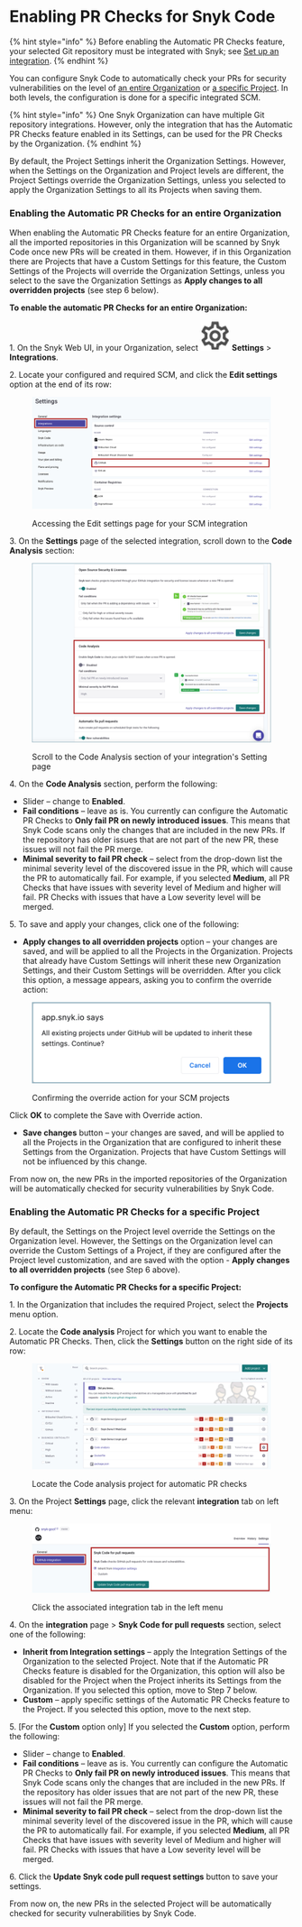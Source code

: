 # Enabling PR Checks for Snyk Code

{% hint style="info" %}
Before enabling the Automatic PR Checks feature, your selected Git repository must be integrated with Snyk; see [Set up an integration](../../../getting-started/quickstart/set-up-an-integration.md).
{% endhint %}

You can configure Snyk Code to automatically check your PRs for security vulnerabilities on the level of [an entire Organization](enabling-pr-checks-for-snyk-code.md#enabling-the-automatic-pull-request-checks-for-an-entire-organization) or [a specific Project](enabling-pr-checks-for-snyk-code.md#enabling-the-automatic-pull-request-checks-for-a-specific-project). In both levels, the configuration is done for a specific integrated SCM.

{% hint style="info" %}
One Snyk Organization can have multiple Git repository integrations. However, only the integration that has the Automatic PR Checks feature enabled in its Settings, can be used for the PR Checks by the Organization.
{% endhint %}

By default, the Project Settings inherit the Organization Settings. However, when the Settings on the Organization and Project levels are different, the Project Settings override the Organization Settings, unless you selected to apply the Organization Settings to all its Projects when saving them.

### Enabling the Automatic PR Checks for an entire Organization

When enabling the Automatic PR Checks feature for an entire Organization, all the imported repositories in this Organization will be scanned by Snyk Code once new PRs will be created in them. However, if in this Organization there are Projects that have a Custom Settings for this feature, the Custom Settings of the Projects will override the Organization Settings, unless you select to the save the Organization Settings as **Apply changes to all overridden projects** (see step 6 below).

**To enable the automatic PR Checks for an entire Organization:**

1\. On the Snyk Web UI, in your Organization, select <img src="../../../.gitbook/assets/Snyk Code - CLI - Org Settings button - Icon.png" alt="" data-size="line"> **Settings** > **Integrations**.

2\. Locate your configured and required SCM, and click the **Edit settings** option at the end of its row:

<figure><img src="../../../.gitbook/assets/image (66).png" alt="Accessing the Edit settings pagefor your SCM integration"><figcaption><p>Accessing the Edit settings page for your SCM integration</p></figcaption></figure>

3\. On the **Settings** page of the selected integration, scroll down to the **Code Analysis** section:

<figure><img src="../../../.gitbook/assets/Snyk Code - PR Checks - Integrations page - PR Checks section.png" alt="Scroll to the Code Analysis section of your integration&#x27;s Setting page"><figcaption><p>Scroll to the Code Analysis section of your integration's Setting page</p></figcaption></figure>

4\. On the **Code Analysis** section, perform the following:

* Slider – change to **Enabled**.
* **Fail conditions** – leave as is. You currently can configure the Automatic PR Checks to **Only fail PR on newly introduced issues**. This means that Snyk Code scans only the changes that are included in the new PRs. If the repository has older issues that are not part of the new PR, these issues will not fail the PR merge.
* **Minimal severity to fail PR check** – select from the drop-down list the minimal severity level of the discovered issue in the PR, which will cause the PR to automatically fail. For example, if you selected **Medium**, all PR Checks that have issues with severity level of Medium and higher will fail. PR Checks with issues that have a Low severity level will be merged.

5\. To save and apply your changes, click one of the following:

* **Apply changes to all overridden projects** option – your changes are saved, and will be applied to all the Projects in the Organization. Projects that already have Custom Settings will inherit these new Organization Settings, and their Custom Settings will be overridden. After you click this option, a message appears, asking you to confirm the override action:

<figure><img src="../../../.gitbook/assets/Snyk Code - PR Checks - Integration Settings - Automatic Upgrade section - Override message.png" alt="Confirming the override action for your SCM projects"><figcaption><p>Confirming the override action for your SCM projects</p></figcaption></figure>

Click **OK** to complete the Save with Override action.

* **Save changes** button – your changes are saved, and will be applied to all the Projects in the Organization that are configured to inherit these Settings from the Organization. Projects that have Custom Settings will not be influenced by this change.

From now on, the new PRs in the imported repositories of the Organization will be automatically checked for security vulnerabilities by Snyk Code.

### Enabling the Automatic PR Checks for a specific Project

By default, the Settings on the Project level override the Settings on the Organization level. However, the Settings on the Organization level can override the Custom Settings of a Project, if they are configured after the Project level customization, and are saved with the option - **Apply changes to all overridden projects** (see Step 6 above).

**To configure the Automatic PR Checks for a specific Project:**

1\. In the Organization that includes the required Project, select the **Projects** menu option.

2\. Locate the **Code analysis** Project for which you want to enable the Automatic PR Checks. Then, click the **Settings** button on the right side of its row:

<figure><img src="../../../.gitbook/assets/enabling_auto_pr-checks_15dec2022.png" alt="Locate the Code analysis project for automatic PR checks"><figcaption><p>Locate the Code analysis project for automatic PR checks</p></figcaption></figure>

3\. On the Project **Settings** page, click the relevant **integration** tab on left menu:

<figure><img src="../../../.gitbook/assets/image (100).png" alt="Click the associated integration tab in the left menu"><figcaption><p>Click the associated integration tab in the left menu</p></figcaption></figure>

4\. On the **integration** page > **Snyk Code for pull requests** section, select one of the following:

* **Inherit from Integration settings** – apply the Integration Settings of the Organization to the selected Project. Note that if the Automatic PR Checks feature is disabled for the Organization, this option will also be disabled for the Project when the Project inherits its Settings from the Organization. If you selected this option, move to Step 7 below.
* **Custom** – apply specific settings of the Automatic PR Checks feature to the Project. If you selected this option, move to the next step.

5\. \[For the **Custom** option only] If you selected the **Custom** option, perform the following:

* Slider – change to **Enabled**.
* **Fail conditions** – leave as is. You currently can configure the Automatic PR Checks to **Only fail PR on newly introduced issues**. This means that Snyk Code scans only the changes that are included in the new PRs. If the repository has older issues that are not part of the new PR, these issues will not fail the PR merge.
* **Minimal severity to fail PR check** – select from the drop-down list the minimal severity level of the discovered issue in the PR, which will cause the PR to automatically fail. For example, if you selected **Medium**, all PR Checks that have issues with severity level of Medium and higher will fail. PR Checks with issues that have a Low severity level will be merged.

6\. Click the **Update Snyk code pull request settings** button to save your settings.

From now on, the new PRs in the selected Project will be automatically checked for security vulnerabilities by Snyk Code.
